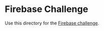 # Firebase Challenge

Use this directory for the [Firebase challenge](https://canvas.uw.edu/courses/1066610/assignments/3383825).